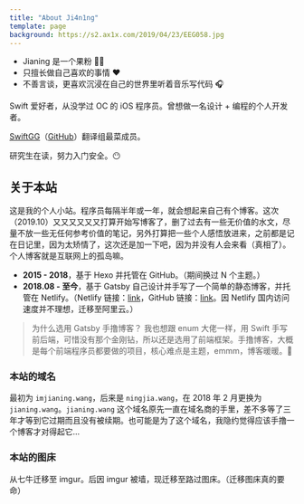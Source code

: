 ```yaml
---
title: "About Ji4n1ng"
template: page
background: https://s2.ax1x.com/2019/04/23/EEG058.jpg
---
```


- Jianing 是一个果粉 👨‍💻
- 只擅长做自己喜欢的事情 ❤️
- 不善言谈，更喜欢沉浸在自己的世界里听着音乐写代码 🎧

Swift 爱好者，从没学过 OC 的 iOS 程序员。曾想做一名设计 + 编程的个人开发者。

[SwiftGG](https://swift.gg)（[GitHub](https://github.com/SwiftGGTeam)）翻译组最菜成员。

研究生在读，努力入门安全。😶


## 关于本站

这是我的个人小站。程序员每隔半年或一年，就会想起来自己有个博客。这次（2019.10）又又又又又又打算开始写博客了，删了过去有一些无价值的水文，尽量不放一些无任何参考价值的笔记，另外打算把一些个人感悟放进来，之前都是记在日记里，因为太矫情了，这次还是加一下吧，因为并没有人会来看（真相了）。个人博客就是互联网上的孤岛嘛。

- **2015 - 2018**，基于 Hexo 并托管在 GitHub。（期间换过 N 个主题。）
- **2018.08 - 至今**，基于 Gatsby 自己设计并手写了一个简单的静态博客，并托管在 Netlify。（Netlify 链接：[link](https://angry-cori-a0e2bd.netlify.com/)，GitHub 链接：[link](https://github.com/Ji4n1ng/blog)。因 Netlify 国内访问速度并不理想，迁移至阿里云。）

> 为什么选用 Gatsby 手撸博客？
我也想跟 enum 大佬一样，用 Swift 手写前后端，可惜没有那个金刚钻，所以还是选用了前端框架。手撸博客，大概是每个前端程序员都要做的项目，核心难点是主题，emmm，博客暖暖。🤣

### 本站的域名

最初为 `imjianing.wang`，后来是 `ningjia.wang`，在 2018 年 2 月更换为 `jianing.wang`。`jianing.wang` 这个域名原先一直在域名商的手里，差不多等了三年才等到它过期而且没有被续期。也可能是为了这个域名，我隐约觉得应该手撸一个博客才对得起它...

### 本站的图床

从七牛迁移至 imgur。后因 imgur 被墙，现迁移至路过图床。（迁移图床真的要命）
